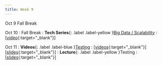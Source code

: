 ```yaml
---
title: Week 9
---
```


Oct 9
Fall Break

Oct 10
: Fall Break
: **Tech Series**{: .label .label-yellow }[Big Data / Scalability](https://edstem.org/us/courses/41289/lessons/77969)
  : \[[video](https://drive.google.com/file/d/1CZL7ZUHYBLOrtZMlhwtEmQ5MUW8GBdzw){:target="_blank"}\]

Oct 11
: **Videos**{: .label .label-blue }[Testing](https://edstem.org/us/courses/41289/lessons/76504)
  : \[[videos](https://www.youtube.com/playlist?list=PLWGqLlpet_GSs9bnGea9aVIsDkS2lBR4l){:target="_blank"}\] \[[slides](https://docs.google.com/presentation/d/1w6l8z6tJ-Zk6iN7NPWIjsND6B1JPpB1K441vngMwX1o){:target="_blank"}\]
: **Lecture**{: .label .label-yellow }Testing
  : \[[slides](https://docs.google.com/presentation/d/1w6l8z6tJ-Zk6iN7NPWIjsND6B1JPpB1K441vngMwX1o){:target="_blank"}\]

